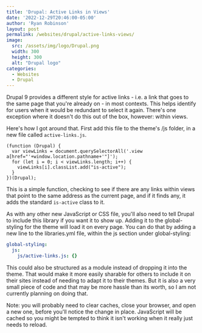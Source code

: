 ```yaml
---
title: 'Drupal: Active Links in Views'
date: '2022-12-29T20:46:00-05:00'
author: 'Ryan Robinson'
layout: post
permalink: /websites/drupal/active-links-views/
image: 
  src: /assets/img/logo/Drupal.png
  width: 300
  height: 300
  alt: "Drupal logo"
categories:
  - Websites
  - Drupal
---
```


Drupal 9 provides a different style for active links - i.e. a link that goes to the same page that you're already on - in most contexts. This helps identify for users when it would be redundant to select it again. There's one exception where it doesn't do this out of the box, however: within views.

Here's how I got around that. First add this file to the theme's /js folder, in a new file called `active-links.js`.

```jquery
(function (Drupal) {
  var viewLinks = document.querySelectorAll('.view a[href="'+window.location.pathname+'"]');
  for (let i = 0; i < viewLinks.length; i++) {
    viewLinks[i].classList.add("is-active");
  }
})(Drupal);
```

This is a simple function, checking to see if there are any links within views that point to the same address as the current page, and if it finds any, it adds the standard `is-active` class to it.

As with any other new JavaScript or CSS file, you'll also need to tell Drupal to include this library if you want it to show up. Adding it to the global-styling for the theme will load it on every page. You can do that by adding a new line to the libraries.yml file, within the js section under global-styling:

```yml
global-styling:
  js:
    js/active-links.js: {}
```

This could also be structured as a module instead of dropping it into the theme. That would make it more easily sharable for others to include it on their sites instead of needing to adapt it to their themes. But it is also a very small piece of code and that may be more hassle than its worth, so I am not currently planning on doing that.

Note: you will probably need to clear caches, close your browser, and open a new one, before you'll notice the change in place. JavaScript will be cached so you might be tempted to think it isn't working when it really just needs to reload.